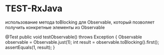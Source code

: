 # TEST-RxJava
использование метода toBlocking для Observable, который позволяет получить конкретные элементы из Observable

@Test
public void testObservable() throws Exception {
   Observable<Integer> observable = Observable.just(1);
   int result = observable.toBlocking().first();
   assertEquals(1, result);
}
